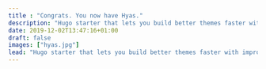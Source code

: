 ```yaml
---
title : "Congrats. You now have Hyas."
description: "Hugo starter that lets you build better themes faster with improved development tools."
date: 2019-12-02T13:47:16+01:00
draft: false
images: ["hyas.jpg"]
lead: "Hugo starter that lets you build better themes faster with improved development tools."
---
```

